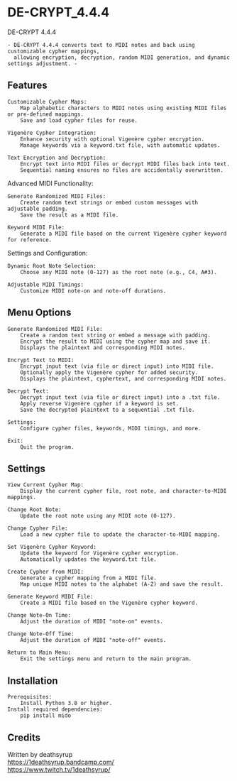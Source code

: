 # DE-CRYPT_4.4.4

DE-CRYPT 4.4.4

    - DE-CRYPT 4.4.4 converts text to MIDI notes and back using customizable cypher mappings, 
      allowing encryption, decryption, random MIDI generation, and dynamic settings adjustment. -

## Features

    Customizable Cypher Maps:
        Map alphabetic characters to MIDI notes using existing MIDI files or pre-defined mappings.
        Save and load cypher files for reuse.

    Vigenère Cypher Integration:
        Enhance security with optional Vigenère cypher encryption.
        Manage keywords via a keyword.txt file, with automatic updates.

    Text Encryption and Decryption:
        Encrypt text into MIDI files or decrypt MIDI files back into text.
        Sequential naming ensures no files are accidentally overwritten.

Advanced MIDI Functionality:

    Generate Randomized MIDI Files:
        Create random text strings or embed custom messages with adjustable padding.
        Save the result as a MIDI file.

    Keyword MIDI File:
        Generate a MIDI file based on the current Vigenère cypher keyword for reference.

Settings and Configuration:

    Dynamic Root Note Selection:
        Choose any MIDI note (0-127) as the root note (e.g., C4, A#3).

    Adjustable MIDI Timings:
        Customize MIDI note-on and note-off durations.

## Menu Options

    Generate Randomized MIDI File:
        Create a random text string or embed a message with padding.
        Encrypt the result to MIDI using the cypher map and save it.
        Displays the plaintext and corresponding MIDI notes.

    Encrypt Text to MIDI:
        Encrypt input text (via file or direct input) into MIDI file.
        Optionally apply the Vigenère cypher for added security.
        Displays the plaintext, cyphertext, and corresponding MIDI notes.

    Decrypt Text:
        Decrypt input text (via file or direct input) into a .txt file.
        Apply reverse Vigenère cypher if a keyword is set.
        Save the decrypted plaintext to a sequential .txt file.

    Settings:
        Configure cypher files, keywords, MIDI timings, and more.

    Exit:
        Quit the program.

## Settings

    View Current Cypher Map:
        Display the current cypher file, root note, and character-to-MIDI mappings.

    Change Root Note:
        Update the root note using any MIDI note (0-127).

    Change Cypher File:
        Load a new cypher file to update the character-to-MIDI mapping.

    Set Vigenère Cypher Keyword:
        Update the keyword for Vigenère cypher encryption.
        Automatically updates the keyword.txt file.

    Create Cypher from MIDI:
        Generate a cypher mapping from a MIDI file.
        Map unique MIDI notes to the alphabet (A-Z) and save the result.

    Generate Keyword MIDI File:
        Create a MIDI file based on the Vigenère cypher keyword.

    Change Note-On Time:
        Adjust the duration of MIDI "note-on" events.

    Change Note-Off Time:
        Adjust the duration of MIDI "note-off" events.

    Return to Main Menu:
        Exit the settings menu and return to the main program.

## Installation
	
	Prerequisites:
		Install Python 3.8 or higher.
	Install required dependencies:
		pip install mido

## Credits

Written by deathsyrup  
https://1deathsyrup.bandcamp.com/  
https://www.twitch.tv/1deathsyrup/
